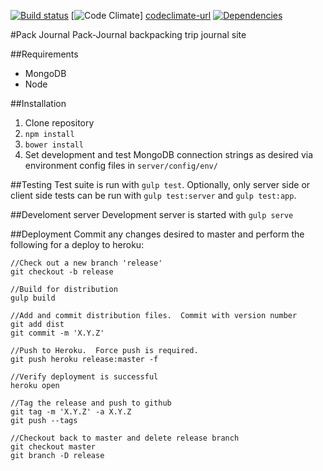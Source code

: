 [![Build status][travis-image]][travis-url] [![Code Climate][codeclimate-image]] [codeclimate-url] [![Dependencies][david-image]][david-url]

#Pack Journal
Pack-Journal backpacking trip journal site

##Requirements
* MongoDB
* Node

##Installation
1. Clone repository
2. `npm install`
3. `bower install`
4. Set development and test MongoDB connection strings as desired via environment config files in `server/config/env/`

##Testing
Test suite is run with `gulp test`.  Optionally, only server side or client side tests can be run with `gulp test:server` and `gulp test:app`.

##Develoment server
Development server is started with `gulp serve`

##Deployment
Commit any changes desired to master and perform the following for a deploy to heroku:
```
//Check out a new branch 'release'
git checkout -b release

//Build for distribution
gulp build

//Add and commit distribution files.  Commit with version number
git add dist
git commit -m 'X.Y.Z'

//Push to Heroku.  Force push is required.
git push heroku release:master -f

//Verify deployment is successful
heroku open

//Tag the release and push to github
git tag -m 'X.Y.Z' -a X.Y.Z
git push --tags

//Checkout back to master and delete release branch
git checkout master
git branch -D release
```

[codeclimate-image]: https://codeclimate.com/github/dmitrydwhite/pack-journal.png
[codeclimate-url]: https://codeclimate.com/github/dmitrydwhite/pack-journal
[david-image]: https://david-dm.org/dmitrydwhite/pack-journal.png
[david-url]: https://david-dm.org/dmitrydwhite/pack-journal
[travis-url]: http://travis-ci.org/dmitrydwhite/pack-journal
[travis-image]: https://secure.travis-ci.org/dmitrydwhite/pack-journal.png?branch=master